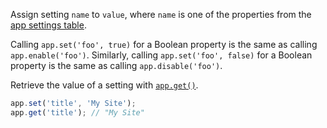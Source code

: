 Assign setting `name` to `value`, where `name` is one of the properties from
the [app settings table](#app.settings.table). 

Calling `app.set('foo', true)` for a Boolean property is the same as calling
`app.enable('foo')`. Similarly, calling `app.set('foo', false)` for a Boolean
property is the same as calling `app.disable('foo')`.

Retrieve the value of a setting with [`app.get()`](#app.get).

```js
app.set('title', 'My Site');
app.get('title'); // "My Site"
```
